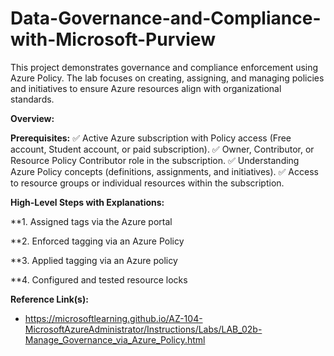 # Data-Governance-and-Compliance-with-Microsoft-Purview
This project demonstrates governance and compliance enforcement using Azure Policy. The lab focuses on creating, assigning, and managing policies and initiatives to ensure Azure resources align with organizational standards.

**Overview:**

**Prerequisites:**
✅ Active Azure subscription with Policy access (Free account, Student account, or paid subscription).
✅ Owner, Contributor, or Resource Policy Contributor role in the subscription.
✅ Understanding Azure Policy concepts (definitions, assignments, and initiatives).
✅ Access to resource groups or individual resources within the subscription.

**High-Level Steps with Explanations:**

 **1. Assigned tags via the Azure portal

 **2. Enforced tagging via an Azure Policy

 **3. Applied tagging via an Azure policy

 **4. Configured and tested resource locks

**Reference Link(s):**
* https://microsoftlearning.github.io/AZ-104-MicrosoftAzureAdministrator/Instructions/Labs/LAB_02b-Manage_Governance_via_Azure_Policy.html
